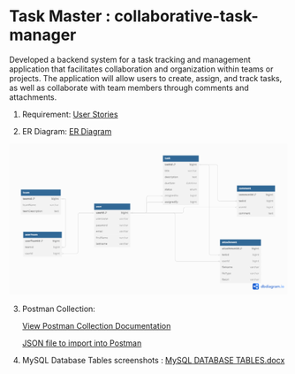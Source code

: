 # Task Master : collaborative-task-manager
Developed a backend system for a task tracking and management application that facilitates collaboration and organization within teams or projects. The application will allow users to create, assign, and track tasks, as well as collaborate with team members through comments and attachments.

1. Requirement: [User Stories](./User_stories.txt)

2. ER Diagram: [ER Diagram](./Taskmaster_Application_ER_Diagram.png)

<img src="./Taskmaster_Application_ER_Diagram.png" width="730">

3. Postman Collection:

   [View Postman Collection Documentation](https://documenter.getpostman.com/view/6720526/2sA3JRYe1E)

   [JSON file to import into Postman](Collaborative_Task_Manager.postman_collection.json)

4. MySQL Database Tables screenshots : [MySQL DATABASE TABLES.docx](MySQL_DATABASE_TABLES.docx)
